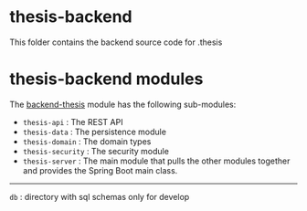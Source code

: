 # thesis-backend

This folder contains the backend source code for .thesis

# thesis-backend modules

The [backend-thesis](../README.md) module has the following sub-modules:

- `thesis-api` : The REST API
- `thesis-data` : The persistence module
- `thesis-domain` : The domain types
- `thesis-security` : The security module
- `thesis-server` : The main module that pulls the other modules together and provides the Spring Boot main class.

---

`db` : directory with sql schemas only for develop